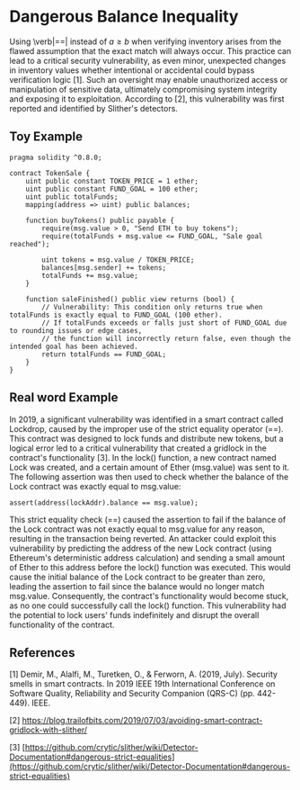 # Dangerous Balance Inequality
Using \verb|==| instead of $a \geq b$ when verifying inventory arises from the flawed assumption that the exact match will always occur. This practice can lead to a critical security vulnerability, as even minor, unexpected changes in inventory values whether intentional or accidental could bypass verification logic [1]. Such an oversight may enable unauthorized access or manipulation of sensitive data, ultimately compromising system integrity and exposing it to exploitation. According to [2], this vulnerability was first reported and identified by Slither's detectors.
## Toy Example
```Solidity
pragma solidity ^0.8.0;

contract TokenSale {
    uint public constant TOKEN_PRICE = 1 ether;  
    uint public constant FUND_GOAL = 100 ether;  
    uint public totalFunds;  
    mapping(address => uint) public balances; 

    function buyTokens() public payable {
        require(msg.value > 0, "Send ETH to buy tokens");  
        require(totalFunds + msg.value <= FUND_GOAL, "Sale goal reached");  

        uint tokens = msg.value / TOKEN_PRICE;  
        balances[msg.sender] += tokens;  
        totalFunds += msg.value;  
    }

    function saleFinished() public view returns (bool) {
        // Vulnerability: This condition only returns true when totalFunds is exactly equal to FUND_GOAL (100 ether).
        // If totalFunds exceeds or falls just short of FUND_GOAL due to rounding issues or edge cases,
        // the function will incorrectly return false, even though the intended goal has been achieved.
        return totalFunds == FUND_GOAL;
    }
}

```


## Real word Example
In 2019, a significant vulnerability was identified in a smart contract called Lockdrop, caused by the improper use of the strict equality operator (==). This contract was designed to lock funds and distribute new tokens, but a logical error led to a critical vulnerability that created a gridlock in the contract's functionality [3].
In the lock() function, a new contract named Lock was created, and a certain amount of Ether (msg.value) was sent to it. The following assertion was then used to check whether the balance of the Lock contract was exactly equal to msg.value:
```Solidity
assert(address(lockAddr).balance == msg.value);
```
This strict equality check (==) caused the assertion to fail if the balance of the Lock contract was not exactly equal to msg.value for any reason, resulting in the transaction being reverted.
An attacker could exploit this vulnerability by predicting the address of the new Lock contract (using Ethereum's deterministic address calculation) and sending a small amount of Ether to this address before the lock() function was executed. This would cause the initial balance of the Lock contract to be greater than zero, leading the assertion to fail since the balance would no longer match msg.value. Consequently, the contract's functionality would become stuck, as no one could successfully call the lock() function. This vulnerability had the potential to lock users' funds indefinitely and disrupt the overall functionality of the contract.


## References
[1] Demir, M., Alalfi, M., Turetken, O., & Ferworn, A. (2019, July). Security smells in smart contracts. In 2019 IEEE 19th International Conference on Software Quality, Reliability and Security Companion (QRS-C) (pp. 442-449). IEEE.

[2] https://blog.trailofbits.com/2019/07/03/avoiding-smart-contract-gridlock-with-slither/

[3] [https://github.com/crytic/slither/wiki/Detector-Documentation#dangerous-strict-equalities](https://github.com/crytic/slither/wiki/Detector-Documentation#dangerous-strict-equalities)

